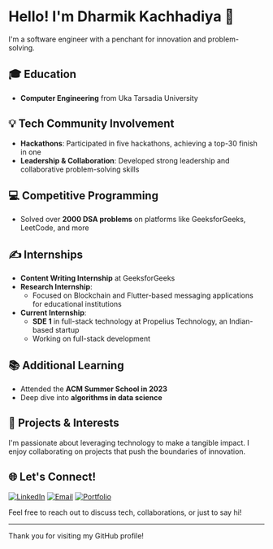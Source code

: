 # Hello! I'm Dharmik Kachhadiya 👋

I'm a software engineer with a penchant for innovation and problem-solving.

## 🎓 Education
- **Computer Engineering** from Uka Tarsadia University

## 💡 Tech Community Involvement
- **Hackathons**: Participated in five hackathons, achieving a top-30 finish in one
- **Leadership & Collaboration**: Developed strong leadership and collaborative problem-solving skills

## 💻 Competitive Programming
- Solved over **2000 DSA problems** on platforms like GeeksforGeeks, LeetCode, and more

## ✍️ Internships
- **Content Writing Internship** at GeeksforGeeks
- **Research Internship**:
  - Focused on Blockchain and Flutter-based messaging applications for educational institutions
- **Current Internship**: 
  - **SDE 1** in full-stack technology at Propelius Technology, an Indian-based startup
  - Working on full-stack development

## 📚 Additional Learning
- Attended the **ACM Summer School in 2023**
- Deep dive into **algorithms in data science**

## 🚀 Projects & Interests
I'm passionate about leveraging technology to make a tangible impact. I enjoy collaborating on projects that push the boundaries of innovation.

## 🌐 Let's Connect!

[![LinkedIn](https://img.shields.io/badge/LinkedIn-%230A66C2?style=for-the-badge&logo=linkedin&logoColor=white)](https://www.linkedin.com/in/dharmik2003/)
[![Email](https://img.shields.io/badge/Email-%23D14836?style=for-the-badge&logo=gmail&logoColor=white)](mailto:dharmikdk99@gmail.com)
[![Portfolio](https://img.shields.io/badge/Portfolio-%23121011?style=for-the-badge&logo=github&logoColor=white)](https://www.codedharmik.site/)

Feel free to reach out to discuss tech, collaborations, or just to say hi!

<!--
[![Top Langs](https://github-readme-stats.vercel.app/api/top-langs/?username=NikunjSonigara&theme=radical&layout=compact&align=right&width=40%)](https://github.com/anuraghazra/github-readme-stats)


![Github stats](https://github-readme-stats.vercel.app/api?username=NikunjSonigara)




 [![GitHub Streak](https://github-readme-streak-stats.herokuapp.com/?user=NikunjSonigara&currStreakNum=2FD3EB&fire=pink&sideLabels=F00&theme=nightowl)](https://git.io/streak-stats)  
 -->






---

Thank you for visiting my GitHub profile!

